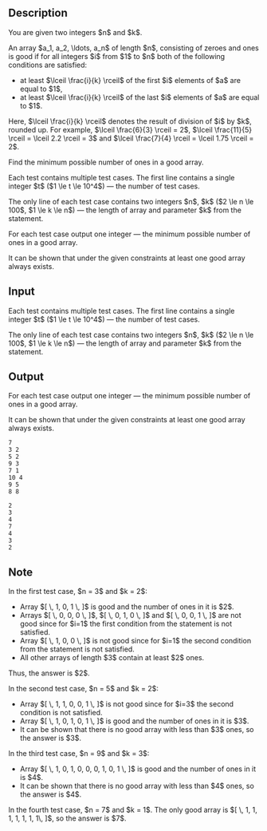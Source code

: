 ## Description

<div><p>You are given two integers $n$ and $k$.</p><p>An array $a_1, a_2, \ldots, a_n$ of length $n$, consisting of zeroes and ones is <span class="tex-font-style-it">good</span> if for <span class="tex-font-style-bf">all</span> integers $i$ from $1$ to $n$ <span class="tex-font-style-bf">both</span> of the following conditions are satisfied:</p><ul> <li> at least $\lceil \frac{i}{k} \rceil$ of the first $i$ elements of $a$ are equal to $1$, </li><li> at least $\lceil \frac{i}{k} \rceil$ of the last $i$ elements of $a$ are equal to $1$. </li></ul><p>Here, $\lceil \frac{i}{k} \rceil$ denotes the result of division of $i$ by $k$, rounded up. For example, $\lceil \frac{6}{3} \rceil = 2$, $\lceil \frac{11}{5} \rceil = \lceil 2.2 \rceil = 3$ and $\lceil \frac{7}{4} \rceil = \lceil 1.75 \rceil = 2$.</p><p>Find the minimum possible number of ones in a good array.</p></div><div class="input-specification"><p>Each test contains multiple test cases. The first line contains a single integer $t$ ($1 \le t \le 10^4$)&nbsp;— the number of test cases.</p><p>The only line of each test case contains two integers $n$, $k$ ($2 \le n \le 100$, $1 \le k \le n$)&nbsp;— the length of array and parameter $k$ from the statement.</p></div><div class="output-specification"><p>For each test case output one integer&nbsp;— the minimum possible number of ones in a good array.</p><p>It can be shown that under the given constraints at least one good array always exists.</p></div>

## Input

<p>Each test contains multiple test cases. The first line contains a single integer $t$ ($1 \le t \le 10^4$)&nbsp;— the number of test cases.</p><p>The only line of each test case contains two integers $n$, $k$ ($2 \le n \le 100$, $1 \le k \le n$)&nbsp;— the length of array and parameter $k$ from the statement.</p>

## Output

<p>For each test case output one integer&nbsp;— the minimum possible number of ones in a good array.</p><p>It can be shown that under the given constraints at least one good array always exists.</p>





```input1|2,4,6,8
7
3 2
5 2
9 3
7 1
10 4
9 5
8 8
```




```output1
2
3
4
7
4
3
2
```



## Note

<p>In the first test case, $n = 3$ and $k = 2$: </p><ul> <li> Array $[ \, 1, 0, 1 \, ]$ is good and the number of ones in it is $2$. </li><li> Arrays $[ \, 0, 0, 0 \, ]$, $[ \, 0, 1, 0 \, ]$ and $[ \, 0, 0, 1 \, ]$ are not good since for $i=1$ the first condition from the statement is not satisfied. </li><li> Array $[ \, 1, 0, 0 \, ]$ is not good since for $i=1$ the second condition from the statement is not satisfied. </li><li> All other arrays of length $3$ contain at least $2$ ones. </li></ul><p>Thus, the answer is $2$.</p><p>In the second test case, $n = 5$ and $k = 2$: </p><ul> <li> Array $[ \, 1, 1, 0, 0, 1 \, ]$ is not good since for $i=3$ the second condition is not satisfied. </li><li> Array $[ \, 1, 0, 1, 0, 1 \, ]$ is good and the number of ones in it is $3$. </li><li> It can be shown that there is no good array with less than $3$ ones, so the answer is $3$. </li></ul><p>In the third test case, $n = 9$ and $k = 3$: </p><ul> <li> Array $[ \, 1, 0, 1, 0, 0, 0, 1, 0, 1 \, ]$ is good and the number of ones in it is $4$. </li><li> It can be shown that there is no good array with less than $4$ ones, so the answer is $4$. </li></ul><p>In the fourth test case, $n = 7$ and $k = 1$. The only good array is $[ \, 1, 1, 1, 1, 1, 1, 1\, ]$, so the answer is $7$.</p>
